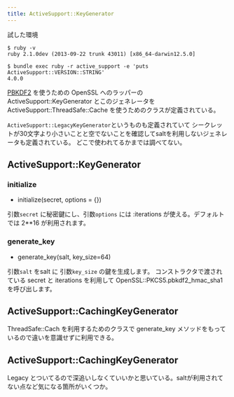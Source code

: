 ```yaml
---
title: ActiveSupport::KeyGenerator
---
```


試した環境

```
$ ruby -v
ruby 2.1.0dev (2013-09-22 trunk 43011) [x86_64-darwin12.5.0]
```

```
$ bundle exec ruby -r active_support -e 'puts ActiveSupport::VERSION::STRING'
4.0.0
```

[PBKDF2](http://d.hatena.ne.jp/tmatsuu/20120106/1325852543) を使うための OpenSSL へのラッパーの ActiveSupport::KeyGenerator とこのジェネレータを ActiveSupport::ThreadSafe::Cache を使うためのクラスが定義されている。

`ActiveSupport::LegacyKeyGenerator`というものも定義されていて シークレットが30文字より小さいことと空でないことを確認してsaltを利用しないジェネレータも定義されている。
どこで使われてるかまでは調べてない。


ActiveSupport::KeyGenerator
--------------------------------------------------------------------------------

### initialize

* initialize(secret, options = {})

引数`secret` に秘密鍵にし、引数`options` には :iterations が使える。デフォルトでは 2**16 が利用されます。

### generate_key

* generate_key(salt, key_size=64)

引数`salt` をsalt に 引数`key_size` の鍵を生成します。
コンストラクタで渡されている secret と iterations を利用して OpenSSL::PKCS5.pbkdf2_hmac_sha1 を呼び出します。


ActiveSupport::CachingKeyGenerator
--------------------------------------------------------------------------------

ThreadSafe::Cach を利用するためのクラスで generate_key メソッドをもっているので違いを意識せずに利用できる。

ActiveSupport::CachingKeyGenerator
--------------------------------------------------------------------------------

Legacy とついてるので深追いしなくていいかと思いている。saltが利用されてない点など気になる箇所がいくつか。
